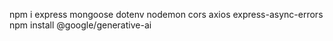 npm i express mongoose dotenv nodemon cors axios express-async-errors
npm install @google/generative-ai

